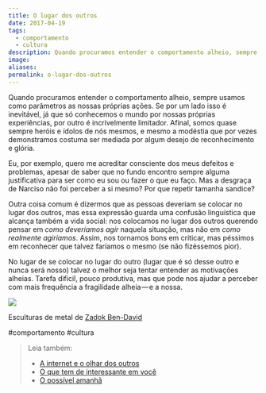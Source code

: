 ```yaml
---
title: O lugar dos outros
date: 2017-04-19
tags:
  - comportamento
  - cultura
description: Quando procuramos entender o comportamento alheio, sempre usamos como parâmetros as nossas próprias ações. Se por um lado isso é…
image: 
aliases:
permalink: o-lugar-dos-outros
---
```

Quando procuramos entender o comportamento alheio, sempre usamos como parâmetros as nossas próprias ações. Se por um lado isso é inevitável, já que só conhecemos o mundo por nossas próprias experiências, por outro é incrivelmente limitador. Afinal, somos quase sempre heróis e ídolos de nós mesmos, e mesmo a modéstia que por vezes demonstramos costuma ser mediada por algum desejo de reconhecimento e glória.

Eu, por exemplo, quero me acreditar consciente dos meus defeitos e problemas, apesar de saber que no fundo encontro sempre alguma justificativa para ser como eu sou ou fazer o que eu faço. Mas a desgraça de Narciso não foi perceber a si mesmo? Por que repetir tamanha sandice?

Outra coisa comum é dizermos que as pessoas deveriam se colocar no lugar dos outros, mas essa expressão guarda uma confusão linguística que alcança também a vida social: nos colocamos no lugar dos outros querendo pensar em _como deveríamos agir_ naquela situação, mas não em _como realmente agiríamos_. Assim, nos tornamos bons em criticar, mas péssimos em reconhecer que talvez faríamos o mesmo (se não fizéssemos pior).

No lugar de se colocar no lugar do outro (lugar que é só desse outro e nunca será nosso) talvez o melhor seja tentar entender as motivações alheias. Tarefa difícil, pouco produtiva, mas que pode nos ajudar a perceber com mais frequência a fragilidade alheia — e a nossa.

<img src="/assets/img/o-lugar-dos outros-medium.jpeg">

Esculturas de metal de [Zadok Ben-David](http://zadokbendavid.com/)


#comportamento #cultura

> Leia também:
> - <a href="/a-internet-e-o-olhar-dos-outros">A internet e o olhar dos outros</a>
> - <a href="/o-que-tem-de-interessante-em-voce">O que tem de interessante em você</a>
> - <a href="/o-possivel-amanha">O possível amanhã</a>
